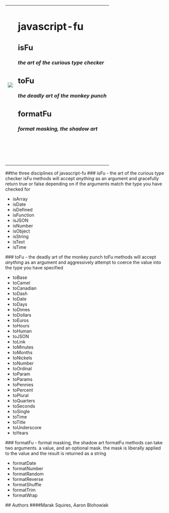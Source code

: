 <table>
  <tr>
    <td><img src = "http://imgur.com/32UFx.jpg" border = "0"></td>
    <td>
      <h1>javascript-fu</h1>
      <h2>isFu</h2>
      <h4><em>the art of the curious type checker</em></h3>   
      <h2>toFu</h2>
      <h4><em>the deadly art of the monkey punch</em></h3>   
      <h2>formatFu</h2>
      <h4><em>format masking, the shadow art</em></h3>   
      <br/>
      <br/>
      <br/>
      <br/>
    </td>
  </tr>
</table>
##the three disciplines of javascript-fu
### isFu - the art of the curious type checker
isFu methods will accept <em>anything</em> as an argument and gracefully return true or false depending on if the arguments match the type you have checked for
<ul><li>isArray</li><li>isDate</li><li>isDefined</li><li>isFunction</li><li>isJSON</li><li>isNumber</li><li>isObject</li><li>isString</li><li>isText</li><li>isTime</li></ul>
### toFu - the deadly art of the monkey punch
toFu methods will accept <em>anything</em> as an argument and aggressively attempt to coerce the value into the type you have specified 
<ul><li>toBase</li><li>toCamel</li><li>toCanadian</li><li>toDash</li><li>toDate</li><li>toDays</li><li>toDimes</li><li>toDollars</li><li>toEuros</li><li>toHours</li><li>toHuman</li><li>toJSON</li><li>toLink</li><li>toMinutes</li><li>toMonths</li><li>toNickels</li><li>toNumber</li><li>toOrdinal</li><li>toParam</li><li>toParams</li><li>toPennies</li><li>toPercent</li><li>toPlural</li><li>toQuarters</li><li>toSeconds</li><li>toSingle</li><li>toTime</li><li>toTitle</li><li>toUnderscore</li><li>toYears</li></ul>
### formatFu - format masking, the shadow art
formatFu methods can take two arguments. a value, and an optional mask. the mask is liberally applied to the value and the result is returned as a string
<ul><li>formatDate</li><li>formatNumber</li><li>formatRandom</li><li>formatReverse</li><li>formatShuffle</li><li>formatTrim</li><li>formatWrap</li></ul>
## Authors
####Marak Squires, Aaron Blohowiak